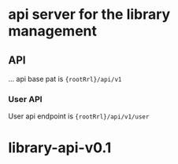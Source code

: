# api server for the library management

## API

... api base pat is `{rootRrl}/api/v1`

### User API

User api endpoint is `{rootRrl}/api/v1/user`
# library-api-v0.1

